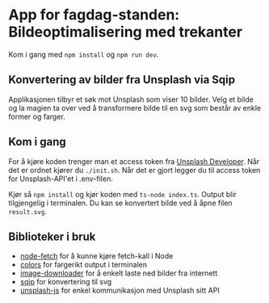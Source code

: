 # App for fagdag-standen: Bildeoptimalisering med trekanter

Kom i gang med `npm install` og `npm run dev`.

## Konvertering av bilder fra Unsplash via Sqip

Applikasjonen tilbyr et søk mot Unsplash som viser 10 bilder. Velg et bilde og la magien ta over ved å transformere bilde til en svg som består av enkle former og farger.

## Kom i gang

For å kjøre koden trenger man et access token fra [Unsplash Developer](https://unsplash.com/developers). Når det er ordnet kjører du `./init.sh`. Når det er gjort legger du til access token for Unsplash-API'et i .env-filen.

Kjør så `npm install` og kjør koden med `ts-node index.ts`. Output blir tilgjengelig i terminalen. Du kan se konvertert bilde ved å åpne filen `result.svg`.

## Biblioteker i bruk

- [node-fetch](https://www.npmjs.com/package/node-fetch) for å kunne kjøre fetch-kall i Node
- [colors](https://www.npmjs.com/package/colors) for fargerikt output i terminalen
- [image-downloader](https://www.npmjs.com/package/image-downloader) for å enkelt laste ned bilder fra internett
- [sqip](https://github.com/axe312ger/sqip) for konvertering til svg
- [unsplash-js](https://github.com/unsplash/unsplash-js) for enkel kommunikasjon med Unsplash sitt API
